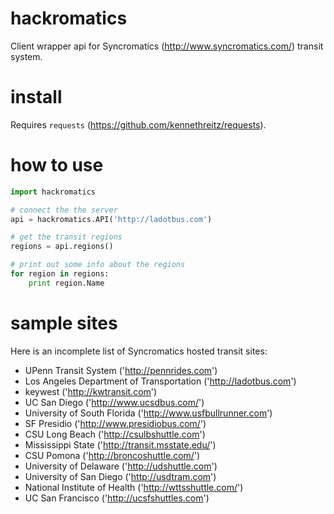 hackromatics
============
Client wrapper api for Syncromatics (http://www.syncromatics.com/) transit system.

install
=======
Requires `requests` (https://github.com/kennethreitz/requests).

how to use
==========
```python
import hackromatics

# connect the the server
api = hackromatics.API('http://ladotbus.com')

# get the transit regions
regions = api.regions()

# print out some info about the regions
for region in regions:
    print region.Name
```

sample sites
============
Here is an incomplete list of Syncromatics hosted transit sites: 
- UPenn Transit System ('http://pennrides.com')
- Los Angeles Department of Transportation ('http://ladotbus.com')
- keywest ('http://kwtransit.com') 
- UC San Diego ('http://www.ucsdbus.com/') 
- University of South Florida ('http://www.usfbullrunner.com')
- SF Presidio ('http://www.presidiobus.com/')
- CSU Long Beach ('http://csulbshuttle.com')
- Mississippi State ('http://transit.msstate.edu/')
- CSU Pomona ('http://broncoshuttle.com/')
- University of Delaware ('http://udshuttle.com')
- University of San Diego ('http://usdtram.com')
- National Institute of Health ('http://wttsshuttle.com/')
- UC San Francisco ('http://ucsfshuttles.com')
